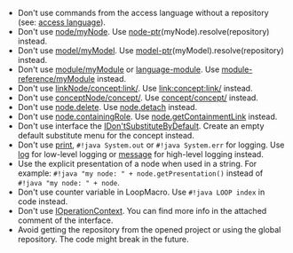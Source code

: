 - Don't use commands from the access language without a repository (see: [access language](https://www.jetbrains.com/help/mps/smodel-language.html#accesslanguage)).
- Don't use [node/myNode](http://127.0.0.1:63320/node?ref=r%3A00000000-0000-4000-0000-011c89590301%28jetbrains.mps.lang.smodel.structure%29%2F1219352745532). Use [node-ptr](http://127.0.0.1:63320/node?ref=r%3A00000000-0000-4000-0000-011c89590301%28jetbrains.mps.lang.smodel.structure%29%2F7400021826774799413)(myNode).resolve(repository) instead.
- Don't use [model/myModel](http://127.0.0.1:63320/node?ref=r%3A00000000-0000-4000-0000-011c89590301%28jetbrains.mps.lang.smodel.structure%29%2F559557797393017698). Use [model-ptr](http://127.0.0.1:63320/node?ref=r%3A00000000-0000-4000-0000-011c89590301%28jetbrains.mps.lang.smodel.structure%29%2F1863527487546129879)(myModel).resolve(repository) instead.
- Don't use [module/myModule](http://127.0.0.1:63320/node?ref=r%3A00000000-0000-4000-0000-011c89590301%28jetbrains.mps.lang.smodel.structure%29%2F4040588429969021681) or [language-module](http://127.0.0.1:63320/node?ref=r%3A00000000-0000-4000-0000-011c89590301%28jetbrains.mps.lang.smodel.structure%29%2F4040588429969069898). Use [module-reference/myModule](http://127.0.0.1:63320/node?ref=r%3A00000000-0000-4000-0000-011c89590301%28jetbrains.mps.lang.smodel.structure%29%2F1678062499342629858) instead.
- Don't use [linkNode/concept:link/](http://127.0.0.1:63320/node?ref=r%3A00000000-0000-4000-0000-011c89590301%28jetbrains.mps.lang.smodel.structure%29%2F1226359078165). Use [link:concept:link/](http://127.0.0.1:63320/node?ref=r%3A00000000-0000-4000-0000-011c89590301%28jetbrains.mps.lang.smodel.structure%29%2F2644386474301421077) instead.
- Don't use [conceptNode/concept/](http://127.0.0.1:63320/node?ref=r%3A00000000-0000-4000-0000-011c89590301%28jetbrains.mps.lang.smodel.structure%29%2F1172424058054). Use [concept/concept/](http://127.0.0.1:63320/node?ref=r%3A00000000-0000-4000-0000-011c89590301%28jetbrains.mps.lang.smodel.structure%29%2F2644386474300074836) instead.
- Don't use [node.delete](http://127.0.0.1:63320/node?ref=r%3A00000000-0000-4000-0000-011c89590301%28jetbrains.mps.lang.smodel.structure%29%2F1140133623887). Use [node.detach](http://127.0.0.1:63320/node?ref=r%3A00000000-0000-4000-0000-011c89590301%28jetbrains.mps.lang.smodel.structure%29%2F1228341669568) instead.
- Don't use [node.containingRole](http://127.0.0.1:63320/node?ref=r%3A00000000-0000-4000-0000-011c89590301%28jetbrains.mps.lang.smodel.structure%29%2F1960721196051541146). Use [node.getContainmentLink](http://127.0.0.1:63320/node?ref=r%3A00000000-0000-4000-0000-011c89590301%28jetbrains.mps.lang.smodel.structure%29%2F7504436213544206332) instead.
- Don't use interface the [IDon'tSubstituteByDefault](http://127.0.0.1:63320/node?ref=r%3A00000000-0000-4000-0000-011c89590288%28jetbrains.mps.lang.core.structure%29%2F1835621062190663819). Create an empty default substitute menu for the concept instead.
- Don't use [print](http://127.0.0.1:63320/node?ref=r%3A00000000-0000-4000-0000-011c8959057f%28jetbrains.mps.baseLanguage.logging.structure%29%2F1168401810208), `#!java System.out` or `#!java System.err` for logging. Use [log](http://127.0.0.1:63320/node?ref=r%3A00000000-0000-4000-0000-011c8959057f%28jetbrains.mps.baseLanguage.logging.structure%29%2F2034914114981261497) for low-level logging or [message](http://127.0.0.1:63320/node?ref=r%3A00000000-0000-4000-0000-011c8959057f%28jetbrains.mps.baseLanguage.logging.structure%29%2F6332851714983831325) for high-level logging instead.
- Use the explicit presentation of a node when used in a string. For example: `#!java "my node: " + node.getPresentation()` instead of `#!java "my node: " + node`.
- Don't use counter variable in LoopMacro. Use `#!java LOOP index` in code instead.
- Don't use [IOperationContext](http://127.0.0.1:63320/node?ref=6ed54515-acc8-4d1e-a16c-9fd6cfe951ea%2Fjava%3Ajetbrains.mps.smodel%28MPS.Core%2F%29%2F%7EIOperationContext). You can find more info in the attached comment of the interface.
- Avoid getting the repository from the opened project or using the global repository. The code might break in the future.